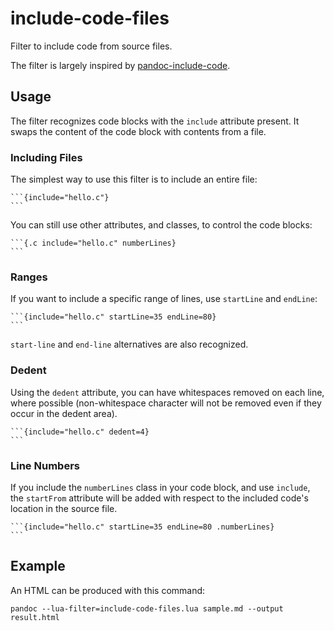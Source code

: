 # include-code-files

Filter to include code from source files.

The filter is largely inspired by
[pandoc-include-code](https://github.com/owickstrom/pandoc-include-code).

## Usage

The filter recognizes code blocks with the `include` attribute present. It
swaps the content of the code block with contents from a file.

### Including Files

The simplest way to use this filter is to include an entire file:

    ```{include="hello.c"}
    ```

You can still use other attributes, and classes, to control the code blocks:

    ```{.c include="hello.c" numberLines}
    ```

### Ranges

If you want to include a specific range of lines, use `startLine` and `endLine`:

    ```{include="hello.c" startLine=35 endLine=80}
    ```

`start-line` and `end-line` alternatives are also recognized.

### Dedent

Using the `dedent` attribute, you can have whitespaces removed on each line,
where possible (non-whitespace character will not be removed even if they occur
in the dedent area).

    ```{include="hello.c" dedent=4}
    ```

### Line Numbers

If you include the `numberLines` class in your code block, and use `include`,
the `startFrom` attribute will be added with respect to the included code's
location in the source file.

    ```{include="hello.c" startLine=35 endLine=80 .numberLines}
    ```

## Example

An HTML can be produced with this command:

    pandoc --lua-filter=include-code-files.lua sample.md --output result.html

